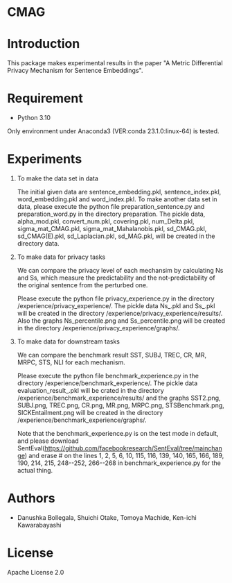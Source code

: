 # CMAG 
 
# Introduction

This package makes experimental results in the paper "A Metric Differential Privacy Mechanism for Sentence Embeddings".
 
# Requirement
 
* Python 3.10
 
Only environment under Anaconda3 (VER:conda 23.1.0:linux-64) is tested.
 
# Experiments

1. To make the data set in data

   The initial given data are sentence_embedding.pkl, sentence_index.pkl, word_embedding.pkl and word_index.pkl. To make another data set in data, please execute the python file preparation_sentence.py and preparation_word.py in the directory preparation.
   The pickle data, alpha_mod.pkl, convert_num.pkl, covering.pkl, num_Delta.pkl, sigma_mat_CMAG.pkl, sigma_mat_Mahalanobis.pkl, sd_CMAG.pkl, sd_CMAG(E).pkl, sd_Laplacian.pkl, sd_MAG.pkl, will be created in the directory data.  
  
2. To make data for privacy tasks

   We can compare the privacy level of each mechansim by calculating Ns and Ss, which measure the predictability and the not-predictability of the original sentence from the perturbed one.

   Please execute the python file privacy_experience.py in the directory /experience/privacy_experience/.
   The pickle data Ns_.pkl and Ss_.pkl will be created in the directory /experience/privacy_experience/results/. Also the graphs Ns_percentile.png and Ss_percentile.png will be created in the directory /experience/privacy_experience/graphs/.  

3. To make data for downstream tasks
   
   We can compare the benchmark result SST, SUBJ, TREC, CR, MR, MRPC, STS, NLI for each mechanism.

   Please execute the python file benchmark_experience.py in the directory /experience/benchmark_experience/.
   The pickle data evaluation_result_.pkl will be crated in the directory /experience/benchmark_experience/results/ and the graphs SST2.png, SUBJ.png, TREC.png, CR.png, MR.png,
   MRPC.png, STSBenchmark.png, SICKEntailment.png will be created in the directory /experience/benchmark_experience/graphs/.

   Note that the benchmark_experience.py is on the test mode in default, and please download SentEval(https://github.com/facebookresearch/SentEval/tree/mainchange) and erase # on the lines 1, 2, 5, 6, 10, 115, 116, 139, 140, 165, 166, 189, 190, 214, 215, 248--252, 266--268 in benchmark_experience.py for the actual thing.
 
# Authors
 
* Danushka Bollegala, Shuichi Otake, Tomoya Machide, Ken-ichi Kawarabayashi
 
# License
 
Apache License 2.0